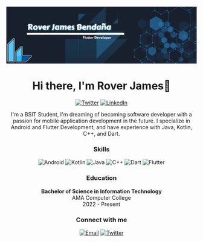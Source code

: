 ![](images/bgbanner100.png)
<h1 align="center">Hi there, I'm Rover James👋</h1>

<p align="center">
  <a href="https://twitter.com/ccroutier1"><img src="https://img.shields.io/twitter/follow/ccroutier1?style=social" alt="Twitter"></a>
  <a href="https://www.linkedin.com/in/rover-james-benda%C3%B1a-461942270/"><img src="https://img.shields.io/badge/Rover James Bendaña-blue?style=flat-square&logo=Linkedin&logoColor=white&link=https://www.linkedin.com/in/ccroutier/" alt="LinkedIn"></a>
</p>

<p align="center">
  I'm a BSIT Student, I'm dreaming of becoming software developer with a passion for mobile application development in the future. I specialize in Android and Flutter Development, and have experience with Java, Kotlin, C++, and Dart.
</p>

<h3 align="center">Skills</h3>

<p align="center">
  <img src="https://img.shields.io/badge/Android-3DDC84?style=for-the-badge&logo=android&logoColor=white" alt="Android">
  <img src="https://img.shields.io/badge/Kotlin-0095D5?style=for-the-badge&logo=kotlin&logoColor=white" alt="Kotlin">
  <img src="https://img.shields.io/badge/Java-ED8B00?style=for-the-badge&logo=java&logoColor=white" alt="Java">
  <img src="https://img.shields.io/badge/C++-00599C?style=for-the-badge&logo=c%2B%2B&logoColor=white" alt="C++">
  <img src="https://img.shields.io/badge/Dart-0175C2?style=for-the-badge&logo=dart&logoColor=white" alt="Dart">
  <img src="https://img.shields.io/badge/Flutter-02569B?style=for-the-badge&logo=flutter&logoColor=white" alt="Flutter">
</p>


<h3 align="center">Education</h3>

<p align="center">
  <b>Bachelor of Science in Information Technology</b><br>
  AMA Computer College<br>
  2022 - Present
</p>

<h3 align="center">Connect with me</h3>

<p align="center">
  <a href="mailto:dev.ccroutier1@gmail.com"><img src="https://img.shields.io/badge/-Email-red?style=for-the-badge&logo=gmail&logoColor=white" alt="Email"></a>
  <a href="https://twitter.com/ccroutier1"><img src="https://img.shields.io/badge/-Twitter-blue?style=for-the-badge&logo=twitter&logoColor=white" alt="Twitter"></a>
  <a href="https://www.linkedin.com/in/rover-james-benda%C3%B1a-461942270/"><img src="https://img.shields.io/badge/-LinkedIn-blue?style=for-the-badge&logo=linkedin&logoColor=white
